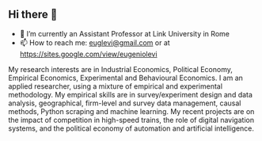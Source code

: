 ## Hi there 👋

- 🔭 I’m currently an Assistant Professor at Link University in Rome 
- 📫 How to reach me: euglevi@gmail.com or at https://sites.google.com/view/eugeniolevi

My research interests are in Industrial Economics, Political Economy, Empirical Economics, Experimental and Behavioural Economics. I am an applied researcher, using a mixture of empirical and experimental methodology. My empirical skills are in survey/experiment design and data analysis, geographical, firm-level and survey data management, causal methods, Python scraping and machine learning. My recent projects are on the impact of competition in high-speed trains, the role of digital navigation systems, and the political economy of automation and artificial intelligence.

